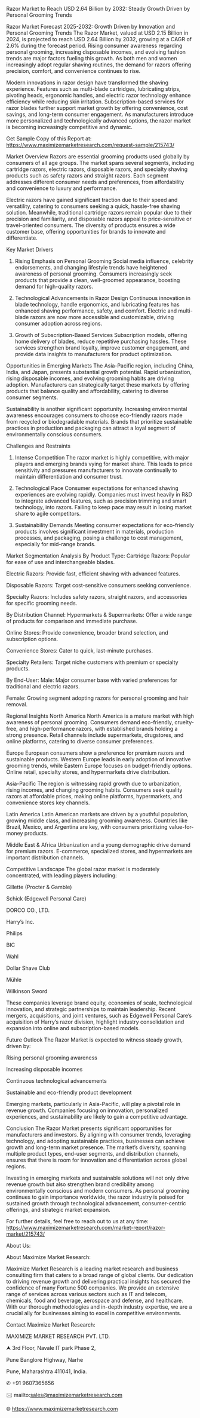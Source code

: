 Razor Market to Reach USD 2.64 Billion by 2032: Steady Growth Driven by Personal Grooming Trends

Razor Market Forecast 2025-2032: Growth Driven by Innovation and Personal Grooming Trends
The Razor Market, valued at USD 2.15 Billion in 2024, is projected to reach USD 2.64 Billion by 2032, growing at a CAGR of 2.6% during the forecast period. Rising consumer awareness regarding personal grooming, increasing disposable incomes, and evolving fashion trends are major factors fueling this growth. As both men and women increasingly adopt regular shaving routines, the demand for razors offering precision, comfort, and convenience continues to rise.

Modern innovations in razor design have transformed the shaving experience. Features such as multi-blade cartridges, lubricating strips, pivoting heads, ergonomic handles, and electric razor technology enhance efficiency while reducing skin irritation. Subscription-based services for razor blades further support market growth by offering convenience, cost savings, and long-term consumer engagement. As manufacturers introduce more personalized and technologically advanced options, the razor market is becoming increasingly competitive and dynamic.

Get Sample Copy of this Report at: https://www.maximizemarketresearch.com/request-sample/215743/ 

Market Overview
Razors are essential grooming products used globally by consumers of all age groups. The market spans several segments, including cartridge razors, electric razors, disposable razors, and specialty shaving products such as safety razors and straight razors. Each segment addresses different consumer needs and preferences, from affordability and convenience to luxury and performance.

Electric razors have gained significant traction due to their speed and versatility, catering to consumers seeking a quick, hassle-free shaving solution. Meanwhile, traditional cartridge razors remain popular due to their precision and familiarity, and disposable razors appeal to price-sensitive or travel-oriented consumers. The diversity of products ensures a wide customer base, offering opportunities for brands to innovate and differentiate.

Key Market Drivers
1. Rising Emphasis on Personal Grooming
Social media influence, celebrity endorsements, and changing lifestyle trends have heightened awareness of personal grooming. Consumers increasingly seek products that provide a clean, well-groomed appearance, boosting demand for high-quality razors.

2. Technological Advancements in Razor Design
Continuous innovation in blade technology, handle ergonomics, and lubricating features has enhanced shaving performance, safety, and comfort. Electric and multi-blade razors are now more accessible and customizable, driving consumer adoption across regions.

3. Growth of Subscription-Based Services
Subscription models, offering home delivery of blades, reduce repetitive purchasing hassles. These services strengthen brand loyalty, improve customer engagement, and provide data insights to manufacturers for product optimization.

Opportunities in Emerging Markets
The Asia-Pacific region, including China, India, and Japan, presents substantial growth potential. Rapid urbanization, rising disposable incomes, and evolving grooming habits are driving adoption. Manufacturers can strategically target these markets by offering products that balance quality and affordability, catering to diverse consumer segments.

Sustainability is another significant opportunity. Increasing environmental awareness encourages consumers to choose eco-friendly razors made from recycled or biodegradable materials. Brands that prioritize sustainable practices in production and packaging can attract a loyal segment of environmentally conscious consumers.

Challenges and Restraints
1. Intense Competition
The razor market is highly competitive, with major players and emerging brands vying for market share. This leads to price sensitivity and pressures manufacturers to innovate continually to maintain differentiation and consumer trust.

2. Technological Pace
Consumer expectations for enhanced shaving experiences are evolving rapidly. Companies must invest heavily in R&D to integrate advanced features, such as precision trimming and smart technology, into razors. Failing to keep pace may result in losing market share to agile competitors.

3. Sustainability Demands
Meeting consumer expectations for eco-friendly products involves significant investment in materials, production processes, and packaging, posing a challenge to cost management, especially for mid-range brands.

Market Segmentation Analysis
By Product Type:
Cartridge Razors: Popular for ease of use and interchangeable blades.

Electric Razors: Provide fast, efficient shaving with advanced features.

Disposable Razors: Target cost-sensitive consumers seeking convenience.

Specialty Razors: Includes safety razors, straight razors, and accessories for specific grooming needs.

By Distribution Channel:
Hypermarkets & Supermarkets: Offer a wide range of products for comparison and immediate purchase.

Online Stores: Provide convenience, broader brand selection, and subscription options.

Convenience Stores: Cater to quick, last-minute purchases.

Specialty Retailers: Target niche customers with premium or specialty products.

By End-User:
Male: Major consumer base with varied preferences for traditional and electric razors.

Female: Growing segment adopting razors for personal grooming and hair removal.

Regional Insights
North America
North America is a mature market with high awareness of personal grooming. Consumers demand eco-friendly, cruelty-free, and high-performance razors, with established brands holding a strong presence. Retail channels include supermarkets, drugstores, and online platforms, catering to diverse consumer preferences.

Europe
European consumers show a preference for premium razors and sustainable products. Western Europe leads in early adoption of innovative grooming trends, while Eastern Europe focuses on budget-friendly options. Online retail, specialty stores, and hypermarkets drive distribution.

Asia-Pacific
The region is witnessing rapid growth due to urbanization, rising incomes, and changing grooming habits. Consumers seek quality razors at affordable prices, making online platforms, hypermarkets, and convenience stores key channels.

Latin America
Latin American markets are driven by a youthful population, growing middle class, and increasing grooming awareness. Countries like Brazil, Mexico, and Argentina are key, with consumers prioritizing value-for-money products.

Middle East & Africa
Urbanization and a young demographic drive demand for premium razors. E-commerce, specialized stores, and hypermarkets are important distribution channels.

Competitive Landscape
The global razor market is moderately concentrated, with leading players including:

Gillette (Procter & Gamble)

Schick (Edgewell Personal Care)

DORCO CO., LTD.

Harry’s Inc.

Philips

BIC

Wahl

Dollar Shave Club

Mühle

Wilkinson Sword

These companies leverage brand equity, economies of scale, technological innovation, and strategic partnerships to maintain leadership. Recent mergers, acquisitions, and joint ventures, such as Edgewell Personal Care’s acquisition of Harry’s razor division, highlight industry consolidation and expansion into online and subscription-based models.

Future Outlook
The Razor Market is expected to witness steady growth, driven by:

Rising personal grooming awareness

Increasing disposable incomes

Continuous technological advancements

Sustainable and eco-friendly product development

Emerging markets, particularly in Asia-Pacific, will play a pivotal role in revenue growth. Companies focusing on innovation, personalized experiences, and sustainability are likely to gain a competitive advantage.

Conclusion
The Razor Market presents significant opportunities for manufacturers and investors. By aligning with consumer trends, leveraging technology, and adopting sustainable practices, businesses can achieve growth and long-term market presence. The market’s diversity, spanning multiple product types, end-user segments, and distribution channels, ensures that there is room for innovation and differentiation across global regions.

Investing in emerging markets and sustainable solutions will not only drive revenue growth but also strengthen brand credibility among environmentally conscious and modern consumers. As personal grooming continues to gain importance worldwide, the razor industry is poised for sustained growth through technological advancement, consumer-centric offerings, and strategic market expansion.

For further details, feel free to reach out to us at any time: https://www.maximizemarketresearch.com/market-report/razor-market/215743/  

About Us:

About Maximize Market Research:

Maximize Market Research is a leading market research and business consulting firm that caters to a broad range of global clients. Our dedication to driving revenue growth and delivering practical insights has secured the confidence of many Fortune 500 companies. We provide an extensive range of services across various sectors such as IT and telecom, chemicals, food and beverage, aerospace and defense, and healthcare. With our thorough methodologies and in-depth industry expertise, we are a crucial ally for businesses aiming to excel in competitive environments.

Contact Maximize Market Research:

MAXIMIZE MARKET RESEARCH PVT. LTD.

⮝ 3rd Floor, Navale IT park Phase 2,

Pune Banglore Highway, Narhe

Pune, Maharashtra 411041, India.

✆ +91 9607365656

🖂 mailto:sales@maximizemarketresearch.com

🌐 https://www.maximizemarketresearch.com

